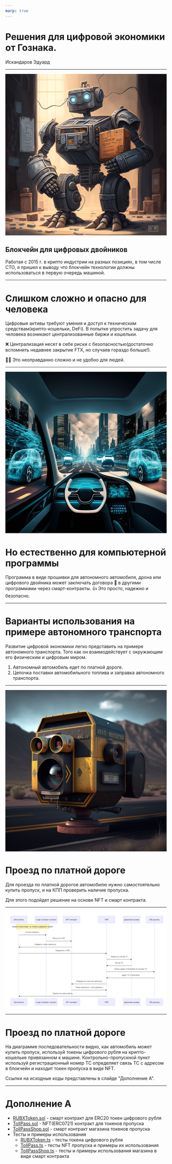 ```yaml
---
marp: true
---
```


# Решения для цифровой экономики от Гознака.

Искандаров Эдуард

---

![bg right](./assets/Eduard111_robot_likes_blockchain_08c63433-f08a-4176-9efc-941361efd433.png)

## Блокчейн для цифровых двойников

Работая с 2015 г. в крипто индустрии на разных позициях, в том числе CTO, я пришел к выводу что блокчейн технологии должны использоваться в первую очередь машиной.

---

# Слишком сложно и опасно для человека

Цифровые активы требуют умения и доступ к техническим средствам(крипто-кошельки, DeFi). В попытке упростить задачу для человека возникают централизованные биржи и кошельки.

❌ Централизация несет в себе риски с безопасностью(достаточно вспомнить недавнее закрытие FTX, но случаев гораздо больше!).

🙇‍♀️ Это неоправданно сложно и не удобно для людей.

---

![bg left](./assets/Eduard111_self_driving_car_navigate_in_virtual_city_7bedb0d1-1376-41a6-ba53-2b57f9ddd17a.png)

# Но естественно для компьютерной программы

Программа в виде прошивки для автономного автомобиля, дрона или цифрового двойника может заключать договора 🤝 в другими программами через смарт-контракты.
👍 Это просто, надежно и безопасно.

---

# Варианты использования на примере автономного транспорта

Развитие цифровой экономики легко представить на примере автономного транспорта. Того как он взаимодействует с окружающим его физическим и цифровым миром.

1. Автономный автомобиль едет по платной дороге.
2. Цепочка поставки автомобильного топлива и заправка автономного транспорта.

---

![bg right](./assets/EduardExp_traffic_enforcement_camera_roadblock_vehicle_a8e0f8b3-9739-406d-bd38-7d01ba23efea.png)

# Проезд по платной дороге

Для проезда по платной дорогое автомобилю нужно самостоятельно купить пропуск, и на КПП проверить наличие пропуска.

Для этого подойдет решение на основе NFT и смарт контракта.

---

![bg](./assets/toll-sequence-diagram.png)

---

# Проезд по платной дороге

На диаграмме последовательности видно, как автомобиль может купить пропуск, используй токены цифрового рубля на крипто-кошельке привязанном к машине. Контрольно-пропускной пункт используй регистрационный номер ТС определяет связь ТС с адресом в блокчейн и находит токен пропуска в виде NFT.

Ссылки на исходные коды представлены в слайде "Дополнение А".

---

# Дополнение А

- [RUBXToken.sol](https://github.com/emcpow2/civilization-of-machines/blob/main/contracts/RUBXToken.sol) - смарт контракт для ERC20 токен цифрового рубля
- [TollPass.sol](https://github.com/emcpow2/civilization-of-machines/blob/main/contracts/TollPass.sol) - NFT(ERC0721) контракт для токенов пропуска
- [TollPassShop.sol](https://github.com/emcpow2/civilization-of-machines/blob/main/contracts/TollPassShop.sol) - смарт контракт магазина токенов пропуска
- Тесты и примеры использования
  - [RUBXToken.ts](https://github.com/emcpow2/civilization-of-machines/blob/main/test/RUBXToken.ts) - тесты токена цифрового рубля
  - [TollPass.ts](https://github.com/emcpow2/civilization-of-machines/blob/main/test/TollPass.ts) - тесты NFT пропуска и примеры их использования
  - [TollPassShop.ts](https://github.com/emcpow2/civilization-of-machines/blob/main/test/TollPassShop.ts) - тесты и примеры использования магазина в виде смарт контракта
